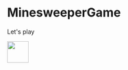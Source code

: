 # MinesweeperGame

Let's play <br />

<html>
 <head>
  <meta http-equiv="Content-Type" content="text/html; charset=utf-8">
  <title>Ссылка</title>
 </head>
 <body> 
   <p><a href="https://github.com/Vladimir-Leushkin/MinesweeperGame/out/artifacts/MinesweeperGame.jar">
<img src="https://github.com/Vladimir-Leushkin/MinesweeperGame/res/img/icon.png" width="50" 
   height="50"></a></p>
 </body> 
</html>
